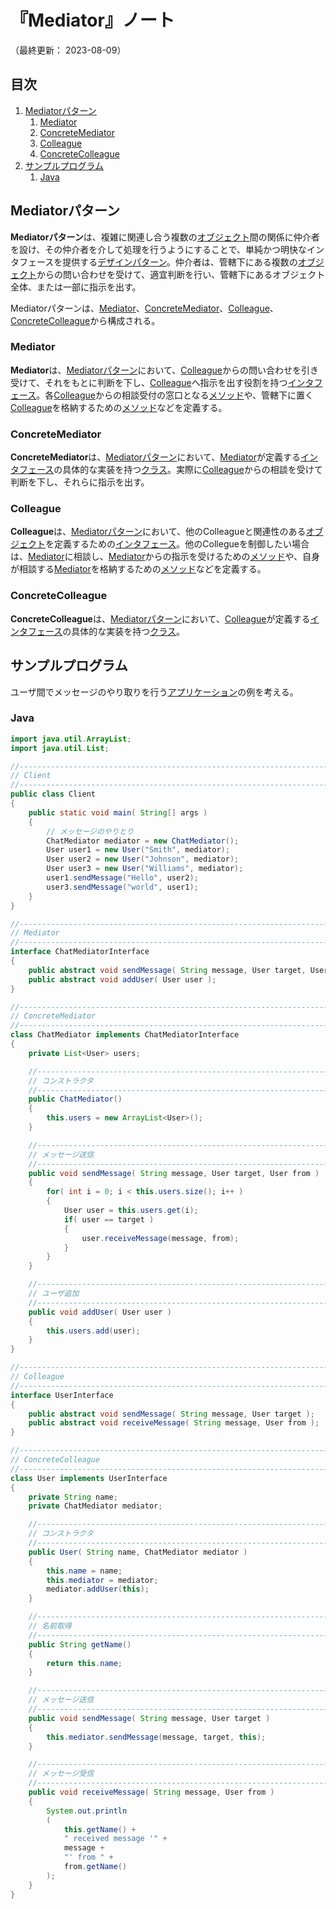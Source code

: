 # 『Mediator』ノート

（最終更新： 2023-08-09）


## 目次

1. [Mediatorパターン](#mediatorパターン)
	1. [Mediator](#mediator)
	1. [ConcreteMediator](#concretemediator)
	1. [Colleague](#colleague)
	1. [ConcreteColleague](#concretecolleague)
1. [サンプルプログラム](#サンプルプログラム)
	1. [Java](#java)


## Mediatorパターン

**Mediatorパターン**は、複雑に関連し合う複数の[オブジェクト](../../../../programming/_/chapters/object_oriented.md#オブジェクト)間の関係に仲介者を設け、その仲介者を介して処理を行うようにすることで、単純かつ明快なインタフェースを提供する[デザインパターン](./design_pattern.md#デザインパターン)。仲介者は、管轄下にある複数の[オブジェクト](../../../../programming/_/chapters/object_oriented.md#オブジェクト)からの問い合わせを受けて、適宜判断を行い、管轄下にあるオブジェクト全体、または一部に指示を出す。

Mediatorパターンは、[Mediator](#mediator)、[ConcreteMediator](#concretemediator)、[Colleague](#colleague)、[ConcreteColleague](#concretecolleague)から構成される。

### Mediator

**Mediator**は、[Mediatorパターン](#mediatorパターン)において、[Colleague](#colleague)からの問い合わせを引き受けて、それをもとに判断を下し、[Colleague](#colleague)へ指示を出す役割を持つ[インタフェース](../../../../programming/_/chapters/object_oriented.md#インタフェース)。各[Colleague](#colleague)からの相談受付の窓口となる[メソッド](../../../../programming/_/chapters/object_oriented.md#メソッド)や、管轄下に置く[Colleague](#colleague)を格納するための[メソッド](../../../../programming/_/chapters/object_oriented.md#メソッド)などを定義する。

### ConcreteMediator

**ConcreteMediator**は、[Mediatorパターン](#mediatorパターン)において、[Mediator](#mediator)が定義する[インタフェース](../../../../programming/_/chapters/object_oriented.md#インタフェース)の具体的な実装を持つ[クラス](../../../../programming/_/chapters/object_oriented.md#クラス)。実際に[Colleague](#colleague)からの相談を受けて判断を下し、それらに指示を出す。

### Colleague

**Colleague**は、[Mediatorパターン](#mediatorパターン)において、他のColleagueと関連性のある[オブジェクト](../../../../programming/_/chapters/object_oriented.md#オブジェクト)を定義するための[インタフェース](../../../../programming/_/chapters/object_oriented.md#インタフェース)。他のCollegueを制御したい場合は、[Mediator](#mediator)に相談し、[Mediator](#mediator)からの指示を受けるための[メソッド](../../../../programming/_/chapters/object_oriented.md#メソッド)や、自身が相談する[Mediator](#mediator)を格納するための[メソッド](../../../../programming/_/chapters/object_oriented.md#メソッド)などを定義する。

### ConcreteColleague

**ConcreteColleague**は、[Mediatorパターン](#mediatorパターン)において、[Colleague](#colleague)が定義する[インタフェース](../../../../programming/_/chapters/object_oriented.md#インタフェース)の具体的な実装を持つ[クラス](../../../../programming/_/chapters/object_oriented.md#クラス)。


## サンプルプログラム

ユーザ間でメッセージのやり取りを行う[アプリケーション](../../../../computer/software/_/chapters/software.md#応用ソフトウェア)の例を考える。

### Java

```java
import java.util.ArrayList;
import java.util.List;

//------------------------------------------------------------------------------
// Client
//------------------------------------------------------------------------------
public class Client
{
    public static void main( String[] args )
    {
        // メッセージのやりとり
        ChatMediator mediator = new ChatMediator();
        User user1 = new User("Smith", mediator);
        User user2 = new User("Johnson", mediator);
        User user3 = new User("Williams", mediator);
        user1.sendMessage("Hello", user2);
        user3.sendMessage("world", user1);
    }
}

//------------------------------------------------------------------------------
// Mediator
//------------------------------------------------------------------------------
interface ChatMediatorInterface
{
    public abstract void sendMessage( String message, User target, User from );
    public abstract void addUser( User user );
}

//------------------------------------------------------------------------------
// ConcreteMediator
//------------------------------------------------------------------------------
class ChatMediator implements ChatMediatorInterface
{
    private List<User> users;

    //--------------------------------------------------------------------------
    // コンストラクタ
    //--------------------------------------------------------------------------
    public ChatMediator()
    {
        this.users = new ArrayList<User>();
    }

    //--------------------------------------------------------------------------
    // メッセージ送信
    //--------------------------------------------------------------------------
    public void sendMessage( String message, User target, User from )
    {
        for( int i = 0; i < this.users.size(); i++ )
        {
            User user = this.users.get(i);
            if( user == target )
            {
                user.receiveMessage(message, from);
            }
        }
    }

    //--------------------------------------------------------------------------
    // ユーザ追加
    //--------------------------------------------------------------------------
    public void addUser( User user )
    {
        this.users.add(user);
    }
}

//------------------------------------------------------------------------------
// Colleague
//------------------------------------------------------------------------------
interface UserInterface
{
    public abstract void sendMessage( String message, User target );
    public abstract void receiveMessage( String message, User from );
}

//------------------------------------------------------------------------------
// ConcreteColleague
//------------------------------------------------------------------------------
class User implements UserInterface
{
    private String name;
    private ChatMediator mediator;

    //--------------------------------------------------------------------------
    // コンストラクタ
    //--------------------------------------------------------------------------
    public User( String name, ChatMediator mediator )
    {
        this.name = name;
        this.mediator = mediator;
        mediator.addUser(this);
    }

    //--------------------------------------------------------------------------
    // 名前取得
    //--------------------------------------------------------------------------
    public String getName()
    {
        return this.name;
    }

    //--------------------------------------------------------------------------
    // メッセージ送信
    //--------------------------------------------------------------------------
    public void sendMessage( String message, User target )
    {
        this.mediator.sendMessage(message, target, this);
    }

    //--------------------------------------------------------------------------
    // メッセージ受信
    //--------------------------------------------------------------------------
    public void receiveMessage( String message, User from )
    {
        System.out.println
        (
            this.getName() +
            " received message '" +
            message +
            "' from " +
            from.getName()
        );
    }
}
```
